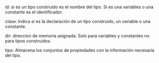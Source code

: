 id: si es un tipo construido es el nombre del tipo. Si es una variables o una constante es el identificador. 

clase: Indica si es la declaración de un tipo construido, un variable o una constante. 

dir: direccion de memoria asignada. Solo para variables y constantes no para tipos construidos. 

tipo: Almacena los conjuntos de propiedades con la información necesaria del tipo. 